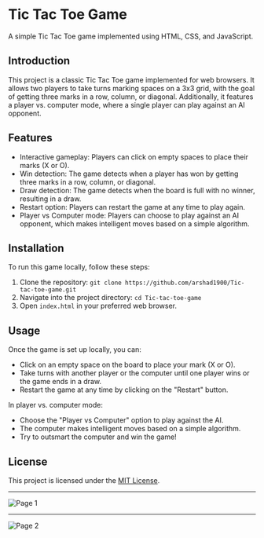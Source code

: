 # Tic Tac Toe Game

A simple Tic Tac Toe game implemented using HTML, CSS, and JavaScript.

## Introduction

This project is a classic Tic Tac Toe game implemented for web browsers. It allows two players to take turns marking spaces on a 3x3 grid, with the goal of getting three marks in a row, column, or diagonal. Additionally, it features a player vs. computer mode, where a single player can play against an AI opponent.

## Features

- Interactive gameplay: Players can click on empty spaces to place their marks (X or O).
- Win detection: The game detects when a player has won by getting three marks in a row, column, or diagonal.
- Draw detection: The game detects when the board is full with no winner, resulting in a draw.
- Restart option: Players can restart the game at any time to play again.
- Player vs Computer mode: Players can choose to play against an AI opponent, which makes intelligent moves based on a simple algorithm.

## Installation

To run this game locally, follow these steps:

1. Clone the repository: `git clone https://github.com/arshad1900/Tic-tac-toe-game.git`
2. Navigate into the project directory: `cd Tic-tac-toe-game`
3. Open `index.html` in your preferred web browser.

## Usage

Once the game is set up locally, you can:


- Click on an empty space on the board to place your mark (X or O).
- Take turns with another player or the computer until one player wins or the game ends in a draw.
- Restart the game at any time by clicking on the "Restart" button.

In player vs. computer mode:

- Choose the "Player vs Computer" option to play against the AI.
- The computer makes intelligent moves based on a simple algorithm.
- Try to outsmart the computer and win the game!

## License

This project is licensed under the [MIT License](LICENSE).

---

![Page 1](https://github.com/arshad1900/Tic-tac-toe-game/assets/116487598/10fe4842-8671-4307-bd1c-1977675fc75b)

---

![Page 2](https://github.com/arshad1900/Tic-tac-toe-game/assets/116487598/7c19d9c7-b336-4511-a82d-8d6add1ccff5)
